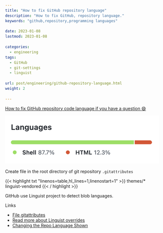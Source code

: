 ```yaml
---
title: "How to fix GitHub repository language"
description: "How to fix GitHub, repository language."
keywords: "github,repository,programming languages"

date: 2023-01-08
lastmod: 2023-01-08

categories:
  - engineering
tags:
  - GitHub
  - git-settings
  - linguist

url: post/engineering/github-repository-language.html
weight: 2

---
```


[How to fix GitHub repository code language if you have a question :smile:](/post/engineering/github-repository-language.html)

[//]: # (Fix JS error about post-comments)
<pre class="post-comments" style="display:none"></pre>
<img src="/post/engineering/GitHub_repository_code_language.png" alt="" width="500"/>

<!--more-->


Create file in the root directory of git repository `.gitattributes`

{{< highlight txt "linenos=table,hl_lines=1,linenostart=1" >}}
themes/* linguist-vendored
{{< / highlight >}}

GitHub use Linguist project to detect blob languages.

Links
* [File gitattributes](https://git-scm.com/docs/gitattributes)
* [Read more about Linguist overrides](https://github.com/github/linguist/blob/master/docs/overrides.md)
* [Changing the Repo Language Shown](https://dev.to/katkelly/changing-your-repo-s-language-in-github-5gjo)
